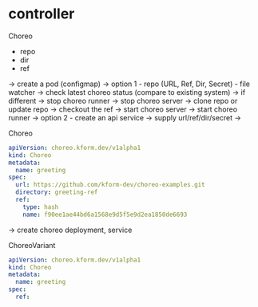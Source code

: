 # controller

Choreo
- repo
- dir
- ref

-> create a pod (configmap)
-> option 1
    - repo (URL, Ref, Dir, Secret)
    - file watcher
        -> check latest choreo status (compare to existing system)
        -> if different
            -> stop choreo runner
            -> stop choreo server
            -> clone repo or update repo
            -> checkout the ref
            -> start choreo server
            -> start choreo runner
-> option 2
    - create an api service
        -> supply url/ref/dir/secret
        -> 

Choreo

```yaml
apiVersion: choreo.kform.dev/v1alpha1
kind: Choreo
metadata:
  name: greeting
spec:
  url: https://github.com/kform-dev/choreo-examples.git
  directory: greeting-ref
  ref:
    type: hash
    name: f90ee1ae44bd6a1568e9d5f5e9d2ea1850de6693
```

-> create choreo deployment, service


ChoreoVariant

```yaml
apiVersion: choreo.kform.dev/v1alpha1
kind: Choreo
metadata:
  name: greeting
spec:
  ref: 
```

